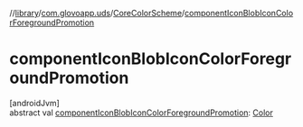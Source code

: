 //[library](../../../index.md)/[com.glovoapp.uds](../index.md)/[CoreColorScheme](index.md)/[componentIconBlobIconColorForegroundPromotion](component-icon-blob-icon-color-foreground-promotion.md)

# componentIconBlobIconColorForegroundPromotion

[androidJvm]\
abstract val [componentIconBlobIconColorForegroundPromotion](component-icon-blob-icon-color-foreground-promotion.md): [Color](https://developer.android.com/reference/kotlin/androidx/compose/ui/graphics/Color.html)
